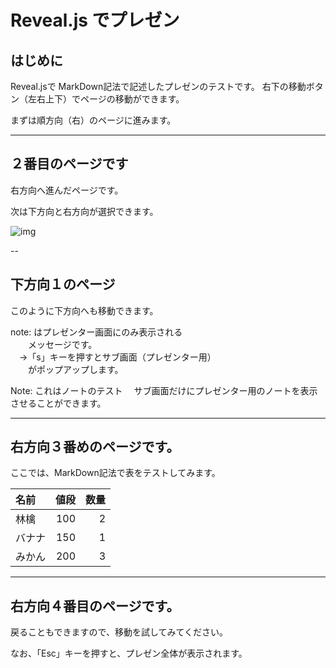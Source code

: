 # Reveal.js でプレゼン
## はじめに
Reveal.jsで MarkDown記法で記述したプレゼンのテストです。
右下の移動ボタン（左右上下）でページの移動ができます。

まずは順方向（右）のページに進みます。

---

## ２番目のページです
右方向へ進んだページです。

次は下方向と右方向が選択できます。

![img](https://s3.amazonaws.com/hakim-static/reveal-js/arrow.png)

--

## 下方向１のページ
このように下方向へも移動できます。

note: はプレゼンター画面にのみ表示される  
　　メッセージです。  
　→「s」キーを押すとサブ画面（プレゼンター用）  
　　がポップアップします。

<aside class="notes">
Note: これはノートのテスト  
　サブ画面だけにプレゼンター用のノートを表示させることができます。
</aside>

---

## 右方向３番めのページです。

ここでは、MarkDown記法で表をテストしてみます。

|名前|値段|数量|
|:-------|-----:|------:|
|林檎|100|2|
|バナナ|150|1|
|みかん|200|3|

---

## 右方向４番目のページです。

戻ることもできますので、移動を試してみてください。

なお、「Esc」キーを押すと、プレゼン全体が表示されます。


